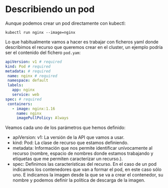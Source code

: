 # Describiendo un pod

Aunque podemos crear un pod directamente con kubectl:

    kubectl run nginx --image=nginx

Lo que habitualmente vamos a hacer es trabajar con ficheros yaml donde describimos el recurso que queremos crear en el cluster, un ejemplo podría ser el contenido del fichero `pod.yam`:

```yaml
apiVersion: v1 # required
kind: Pod # required
metadata: # required
 name: nginx # required
 namespace: default
 labels:
   app: nginx
   service: web
spec: # required
 containers:
   - image: nginx:1.16
     name: nginx
     imagePullPolicy: Always
```

Veamos cada uno de los parámetros que hemos definido:

* apiVersion: v1: La versión de la API que vamos a usar.
* kind: Pod: La clase de recurso que estamos definiendo.
* metadata: Información que nos permite identificar unívocamente al recurso (nombre, espacio de nombres donde estamos trabajando y etiquetas que me permiten caracterizar un recurso.).
* spec: Definimos las características del recurso. En el caso de un pod indicamos los contenedores que van a formar el pod, en este caso sólo uno. E indicamos la imagen desde la que se va a crear el contenedor, su nombre y podemos definir la política de descarga de la imagen.


